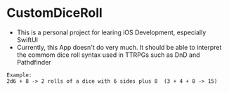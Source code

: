 # CustomDiceRoll
- This is a personal project for learing iOS Development, especially SwiftUI
- Currently, this App doesn't do very much. It should be able to interpret the commom dice roll syntax used in TTRPGs such as DnD and Pathdfinder
```
Example:
2d6 + 8 -> 2 rolls of a dice with 6 sides plus 8  (3 + 4 + 8 -> 15)
```
